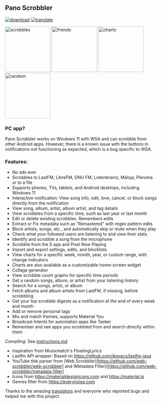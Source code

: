 ## Pano Scrobbler

[play-store]: shields/play-store.svg

[play-store-link]: https://play.google.com/store/apps/details?id=com.arn.scrobble

[ko-fi]: shields/ko-fi.svg

[ko-fi-link]: https://ko-fi.com/kawaiiDango

[crowdin]: shields/crowdin.svg

[crowdin-link]: https://crowdin.com/project/pscrobbler

[![download][play-store]][play-store-link] [![translate][crowdin]][crowdin-link]

<img src="https://i.imgur.com/pgETfhc.png" alt="scrobbles" width="150"/> <img src="https://i.imgur.com/Q7yPi2z.png" alt="friends" width="150"/> <img src="https://i.imgur.com/MUhcyBw.png" alt="charts" width="150"/> <img src="https://i.imgur.com/aikbtGR.png" alt="random" width="150"/>

### PC app?

Pano Scrobbler works on Windows 11 with WSA and can scrobble from other Android apps.
However, there is a known issue with the buttons in notifications not functioning as expected,
which is a bug specific to WSA.

### Features:

- No ads ever
- Scrobbles to LastFM, LibreFM, GNU FM, Listenbrainz, Maloja, Pleroma or to a file
- Supports phones, TVs, tablets, and Android desktops, including Windows 11
- Interactive notification: View song info, edit, love, cancel, or block songs directly from the
  notification
- View song, album, artist, album artist, and tag details
- View scrobbles from a specific time, such as last year or last month
- Edit or delete existing scrobbles. Remembers edits
- Extract or Fix metadata such as "Remastered" with regex pattern edits
- Block artists, songs, etc., and automatically skip or mute when they play
- Check what your followed users are listening to and view their stats
- Identify and scrobble a song from the microphone
- Scrobble from the S app and Pixel Now Playing
- Import and export settings, edits, and blocklists
- View charts for a specific week, month, year, or custom range, with change indicators
- Charts are also available as a customizable home-screen widget
- Collage generator
- View scrobble count graphs for specific time periods
- Get a random songs, album, or artist from your listening history
- Search for a songs, artist, or album
- Fetch albums and album artists from LastFM, if missing, before scrobbling
- Get your top scrobble digests as a notification at the end of every week and month
- Add or remove personal tags
- Mix and match themes, supports Material You
- Broadcast Intents for automation apps like Tasker
- Remember and see apps you scrobbled from and search directly within them

*Compiling*: See [instructions.md](instructions.md)


- Inspiration from Musixmatch's FloatingLyrics
- Lastfm API wrapper: Based on https://github.com/jkovacs/lastfm-java
- YouTube title parser from (Web Scrobbler)[https://github.com/web-scrobbler/web-scrobbler] and (Metadata Filter)[https://github.com/web-scrobbler/metadata-filter]
- Icons from https://materialdesignicons.com and https://material.io
- Genres filter from https://everynoise.com

Thanks to the amazing [translators](https://crowdin.com/project/pscrobbler/members) and everyone who
reported bugs and helped me with this project.
